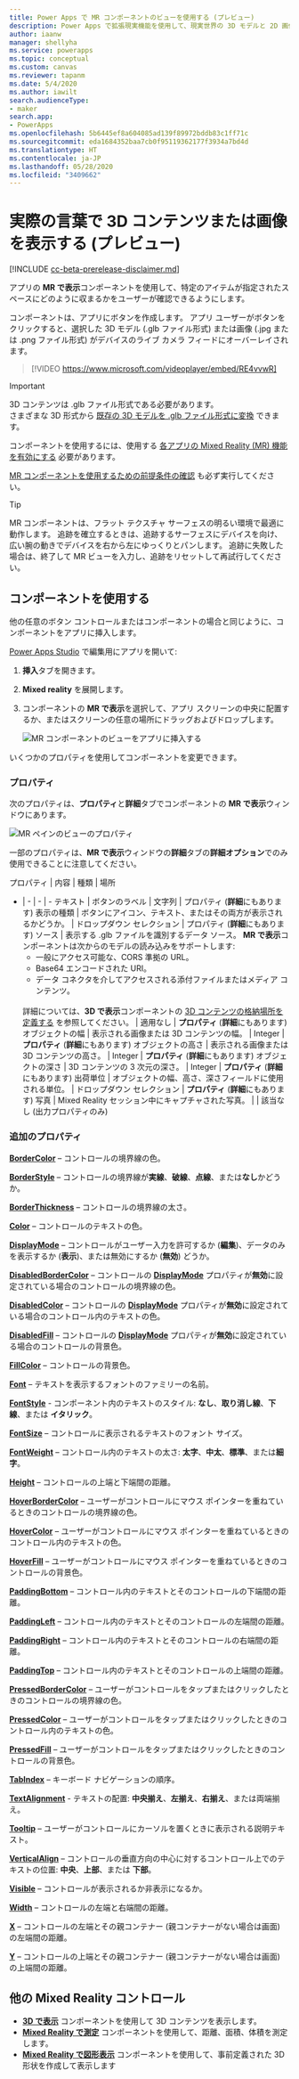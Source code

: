 ```yaml
---
title: Power Apps で MR コンポーネントのビューを使用する (プレビュー)
description: Power Apps で拡張現実機能を使用して、現実世界の 3D モデルと 2D 画像を表示します。
author: iaanw
manager: shellyha
ms.service: powerapps
ms.topic: conceptual
ms.custom: canvas
ms.reviewer: tapanm
ms.date: 5/4/2020
ms.author: iawilt
search.audienceType:
- maker
search.app:
- PowerApps
ms.openlocfilehash: 5b6445ef8a604085ad139f89972bddb83c1ff71c
ms.sourcegitcommit: eda1684352baa7cb0f95119362177f3934a7bd4d
ms.translationtype: HT
ms.contentlocale: ja-JP
ms.lasthandoff: 05/28/2020
ms.locfileid: "3409662"
---
```

# <a name="view-3d-content-or-images-in-the-real-word-preview"></a>実際の言葉で 3D コンテンツまたは画像を表示する (プレビュー)

[!INCLUDE [cc-beta-prerelease-disclaimer.md](../../includes/cc-beta-prerelease-disclaimer.md)]

アプリの **MR で表示**コンポーネントを使用して、特定のアイテムが指定されたスペースにどのように収まるかをユーザーが確認できるようにします。

コンポーネントは、アプリにボタンを作成します。 アプリ ユーザーがボタンをクリックすると、選択した 3D モデル (.glb ファイル形式) または画像 (.jpg または .png ファイル形式) がデバイスのライブ カメラ フィードにオーバーレイされます。

> [!VIDEO https://www.microsoft.com/videoplayer/embed/RE4vvwR]



> [!IMPORTANT]
> 3D コンテンツは .glb ファイル形式である必要があります。  
> さまざまな 3D 形式から [既存の 3D モデルを .glb ファイル形式に変換](/dynamics365/mixed-reality/import-tool/) できます。

コンポーネントを使用するには、使用する [各アプリの Mixed Reality (MR) 機能を有効にする](mixed-reality-overview.md#enable-the-mixed-reality-features-for-each-app) 必要があります。

[MR コンポーネントを使用するための前提条件の確認](mixed-reality-overview.md#prerequisites) も必ず実行してください。

> [!TIP]
> MR コンポーネントは、フラット テクスチャ サーフェスの明るい環境で最適に動作します。 追跡を確立するときは、追跡するサーフェスにデバイスを向け、広い腕の動きでデバイスを右から左にゆっくりとパンします。 追跡に失敗した場合は、終了して MR ビューを入力し、追跡をリセットして再試行してください。

## <a name="use-the-component"></a>コンポーネントを使用する

他の任意のボタン コントロールまたはコンポーネントの場合と同じように、コンポーネントをアプリに挿入します。

[Power Apps Studio](https://create.powerapps.com) で編集用にアプリを開いて:

1. **挿入**タブを開きます。
2. **Mixed reality** を展開します。
3. コンポーネントの **MR で表示**を選択して、アプリ スクリーンの中央に配置するか、またはスクリーンの任意の場所にドラッグおよびドロップします。

   ![MR コンポーネントのビューをアプリに挿入する](./media/augmented-view-mr/augmented-view-mr.png "MR コンポーネントのビューをアプリに挿入する")

いくつかのプロパティを使用してコンポーネントを変更できます。

### <a name="properties"></a>プロパティ​​

次のプロパティは、**プロパティ**と**詳細**タブでコンポーネントの **MR で表示**ウィンドウにあります。

![MR ペインのビューのプロパティ](./media/augmented-view-mr/augmented-view-mr-properties.png "MR ペインのビューのプロパティ")

一部のプロパティは、**MR で表示**ウィンドウの**詳細**タブの**詳細オプション**でのみ使用できることに注意してください。

プロパティ | 内容 | 種類​​ | 場所
- | - | - | -
テキスト | ボタンのラベル | 文字列 | プロパティ (**詳細**にもあります)
表示の種類 | ボタンにアイコン、テキスト、またはその両方が表示されるかどうか。 | ドロップダウン セレクション | プロパティ (**詳細**にもあります)
ソース | 表示する .glb ファイルを識別するデータ ソース。 **MR で表示**コンポーネントは次からのモデルの読み込みをサポートします:<br/><ul><li>一般にアクセス可能な、CORS 準拠の URL。</li><li>Base64 エンコードされた URI。</li><li>データ コネクタを介してアクセスされる添付ファイルまたはメディア コンテンツ。</li></ul><br/>詳細については、**3D で表示**コンポーネントの [3D コンテンツの格納場所を定義する](mixed-reality-component-view-3d.md#define-where-the-3d-content-is-stored) を参照してください。 | 適用なし | **プロパティ** (**詳細**にもあります)
オブジェクトの幅 | 表示される画像または 3D コンテンツの幅。 | Integer | **プロパティ** (**詳細**にもあります)
オブジェクトの高さ | 表示される画像または 3D コンテンツの高さ。 | Integer | **プロパティ** (**詳細**にもあります)
オブジェクトの深さ | 3D コンテンツの 3 次元の深さ。 | Integer | **プロパティ** (**詳細**にもあります)
出荷単位 | オブジェクトの幅、高さ、深さフィールドに使用される単位。 | ドロップダウン セレクション | **プロパティ** (**詳細**にもあります)
写真 | Mixed Reality セッション中にキャプチャされた写真。 | | 該当なし (出力プロパティのみ)

### <a name="additional-properties"></a>追加のプロパティ

**[BorderColor](./controls/properties-color-border.md)** – コントロールの境界線の色。

**[BorderStyle](./controls/properties-color-border.md)** – コントロールの境界線が**実線**、**破線**、**点線**、または**なし**かどうか。

**[BorderThickness](./controls/properties-color-border.md)** – コントロールの境界線の太さ。

**[Color](./controls/properties-color-border.md)** – コントロールのテキストの色。

**[DisplayMode](./controls/properties-core.md)** – コントロールがユーザー入力を許可するか (**編集**)、データのみを表示するか (**表示**)、または無効にするか (**無効**) どうか。

**[DisabledBorderColor](./controls/properties-color-border.md)** – コントロールの **[DisplayMode](./controls/properties-core.md)** プロパティが**無効**に設定されている場合のコントロールの境界線の色。

**[DisabledColor](./controls/properties-color-border.md)** – コントロールの **[DisplayMode](./controls/properties-core.md)** プロパティが**無効**に設定されている場合のコントロール内のテキストの色。

**[DisabledFill](./controls/properties-color-border.md)** – コントロールの **[DisplayMode](./controls/properties-core.md)** プロパティが**無効**に設定されている場合のコントロールの背景色。

**[FillColor](./controls/properties-color-border.md)** – コントロールの背景色。

**[Font](./controls/properties-text.md)** – テキストを表示するフォントのファミリーの名前。

**[FontStyle](./controls/properties-text.md)** - コンポーネント内のテキストのスタイル: **なし**、**取り消し線**、**下線**、または **イタリック**。

**[FontSize](./controls/properties-text.md)** – コントロールに表示されるテキストのフォント サイズ。

**[FontWeight](./controls/properties-text.md)** – コントロール内のテキストの太さ: **太字**、**中太**、**標準**、または**細字**。

**[Height](./controls/properties-size-location.md)** – コントロールの上端と下端間の距離。

**[HoverBorderColor](./controls/properties-color-border.md)** – ユーザーがコントロールにマウス ポインターを重ねているときのコントロールの境界線の色。

**[HoverColor](./controls/properties-color-border.md)** – ユーザーがコントロールにマウス ポインターを重ねているときのコントロール内のテキストの色。

**[HoverFill](./controls/properties-color-border.md)** – ユーザーがコントロールにマウス ポインターを重ねているときのコントロールの背景色。

**[PaddingBottom](./controls/properties-size-location.md)** – コントロール内のテキストとそのコントロールの下端間の距離。

**[PaddingLeft](./controls/properties-size-location.md)** – コントロール内のテキストとそのコントロールの左端間の距離。

**[PaddingRight](./controls/properties-size-location.md)** – コントロール内のテキストとそのコントロールの右端間の距離。

**[PaddingTop](./controls/properties-size-location.md)** – コントロール内のテキストとそのコントロールの上端間の距離。

**[PressedBorderColor](./controls/properties-color-border.md)** – ユーザーがコントロールをタップまたはクリックしたときのコントロールの境界線の色。

**[PressedColor](./controls/properties-color-border.md)** – ユーザーがコントロールをタップまたはクリックしたときのコントロール内のテキストの色。

**[PressedFill](./controls/properties-color-border.md)** – ユーザーがコントロールをタップまたはクリックしたときのコントロールの背景色。

**[TabIndex](./controls/properties-accessibility.md)** – キーボード ナビゲーションの順序。

**[TextAlignment](./controls/properties-text.md)** - テキストの配置: **中央揃え**、**左揃え**、**右揃え**、または両端揃え。

**[Tooltip](./controls/properties-core.md)** – ユーザーがコントロールにカーソルを置くときに表示される説明テキスト。

**[VerticalAlign](./controls/properties-text.md)** – コントロールの垂直方向の中心に対するコントロール上でのテキストの位置: **中央**、**上部**、または **下部**。

**[Visible](./controls/properties-core.md)** – コントロールが表示されるか非表示になるか。

**[Width](./controls/properties-size-location.md)** – コントロールの左端と右端間の距離。

**[X](./controls/properties-size-location.md)** – コントロールの左端とその親コンテナー (親コンテナーがない場合は画面) の左端間の距離。

**[Y](./controls/properties-size-location.md)** – コントロールの上端とその親コンテナー (親コンテナーがない場合は画面) の上端間の距離。

## <a name="other-mixed-reality-controls"></a>他の Mixed Reality コントロール

- **[3D で表示](mixed-reality-component-view-3d.md)** コンポーネントを使用して 3D コンテンツを表示します。
- **[Mixed Reality で測定](mixed-reality-component-measure-distance.md)** コンポーネントを使用して、距離、面積、体積を測定します。
- **[Mixed Reality で図形表示](mixed-reality-component-view-shape.md)** コンポーネントを使用して、事前定義された 3D 形状を作成して表示します
